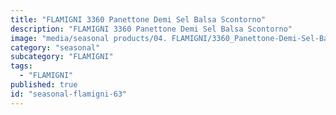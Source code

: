 ```yaml
---
title: "FLAMIGNI 3360 Panettone Demi Sel Balsa Scontorno"
description: "FLAMIGNI 3360 Panettone Demi Sel Balsa Scontorno"
image: "media/seasonal products/04. FLAMIGNI/3360_Panettone-Demi-Sel-Balsa_Scontorno.jpg"
category: "seasonal"
subcategory: "FLAMIGNI"
tags:
  - "FLAMIGNI"
published: true
id: "seasonal-flamigni-63"
---
```

